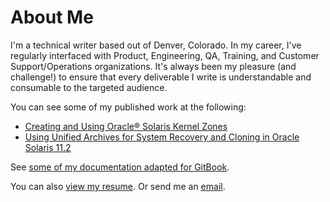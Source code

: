 # About Me
I'm a technical writer based out of Denver, Colorado. In my career, I've regularly interfaced with Product, Engineering, QA, Training, and Customer Support/Operations organizations. It's always been my pleasure (and challenge!) to ensure that every deliverable I write is understandable and consumable to the targeted audience.   

You can see some of my published work at the following:

- [Creating and Using Oracle® Solaris Kernel Zones](https://docs.oracle.com/cd/E36784_01/html/E37629/index.html)
- [Using Unified Archives for System Recovery and Cloning in Oracle Solaris 11.2](https://docs.oracle.com/cd/E36784_01/html/E38524/index.html)

See [some of my documentation adapted for GitBook](https://alissa-b-clark.gitbook.io/portfolio-and-examples/).

You can also [view my resume](https://www.dropbox.com/s/c47iseta2vnxolb/aclark-resume.pdf?dl=0). Or send me an [email](mailto:alissabaderclark@gmail.com).

